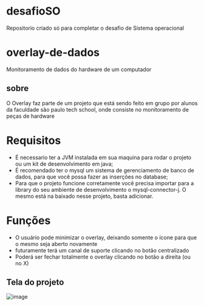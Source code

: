 # desafioSO
Repositorio criado só para completar o desafio de Sistema operacional

# overlay-de-dados
Monitoramento de dados do hardware de um computador

## sobre
O Overlay faz parte de um projeto que está sendo feito em grupo por alunos da faculdade são paulo tech school, onde consiste no monitoramento de peças de hardware

# Requisitos
- É necessario ter a JVM instalada em sua maquina para rodar o projeto ou um kit de desenvolvimento em java; <br>
- É recomendado ter o mysql um sistema de gerenciamento de banco de dados, para que você possa fazer as inserções no database; <br>
- Para que o projeto funcione corretamente você precisa importar para a library do seu ambiente de desenvolvimento o mysql-connector-j. O mesmo está na baixado nesse projeto, basta adicionar.

# Funções 
- O usuário pode minimizar o overlay, deixando somente o ícone para que o mesmo seja aberto novamente <br>
- futuramente terá um canal de suporte clicando no botão centralizado <br>
- Poderá ser fechar totalmente o overlay clicando no botão a direita (ou no X) <br>
## Tela do projeto
![image](https://github.com/winycios/overlay-de-dados/assets/79330086/5b9a60c5-e059-44a0-b3a3-701688090116)

